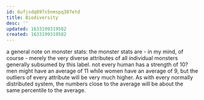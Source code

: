 ```yaml
---
id: 6ufjsdq897s5nmspq307etd
title: Biodiversity
desc: ''
updated: 1633199319582
created: 1633199319582
---
```


a general note on monster stats:
the monster stats are - in my mind, of course - merely the very diverse attributes of all individual monsters generally subsumed by this label.
not every human has a strength of 10? men might have an average of 11 while women have an average of 9, but the outliers of every attribute will be very much higher.
As with every normally distributed system, the numbers close to the average will be about the same percentile to the average.
